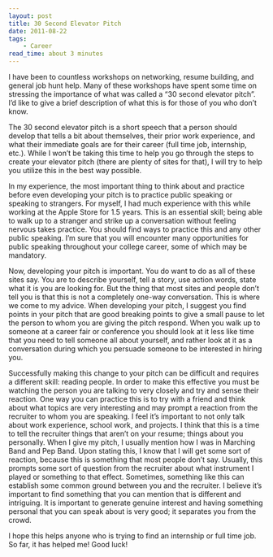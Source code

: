 ```yaml
---
layout: post
title: 30 Second Elevator Pitch
date: 2011-08-22
tags: 
    - Career
read_time: about 3 minutes
---
```


I have been to countless workshops on networking, resume building, and general job hunt help. Many of these workshops have spent some time on stressing the importance of what was called a “30 second elevator pitch”. I’d like to give a brief description of what this is for those of you who don’t know. 

The 30 second elevator pitch is a short speech that a person should develop that tells a bit about themselves, their prior work experience, and what their immediate goals are for their career (full time job, internship, etc.). While I won’t be taking this time to help you go through the steps to create your elevator pitch (there are plenty of sites for that), I will try to help you utilize this in the best way possible.

In my experience, the most important thing to think about and practice before even developing your pitch is to practice public speaking or speaking to strangers. For myself, I had much experience with this while working at the Apple Store for 1.5 years. This is an essential skill; being able to walk up to a stranger and strike up a conversation without feeling nervous takes practice. You should find ways to practice this and any other public speaking. I’m sure that you will encounter many opportunities for public speaking throughout your college career, some of which may be mandatory.

Now, developing your pitch is important. You do want to do as all of these sites say. You are to describe yourself, tell a story, use action words, state what it is you are looking for. But the thing that most sites and people don’t tell you is that this is not a completely one-way conversation. This is where we come to my advice. When developing your pitch, I suggest you find points in your pitch that are good breaking points to give a small pause to let the person to whom you are giving the pitch respond. When you walk up to someone at a career fair or conference you should look at it less like time that you need to tell someone all about yourself, and rather look at it as a conversation during which you persuade someone to be interested in hiring you.

Successfully making this change to your pitch can be difficult and requires a different skill: reading people. In order to make this effective you must be watching the person you are talking to very closely and try and sense their reaction. One way you can practice this is to try with a friend and think about what topics are very interesting and may prompt a reaction from the recruiter to whom you are speaking. I feel it’s important to not only talk about work experience, school work, and projects. I think that this is a time to tell the recruiter things that aren’t on your resume; things about you personally. When I give my pitch, I usually mention how I was in Marching Band and Pep Band. Upon stating this, I know that I will get some sort of reaction, because this is something that most people don’t say. Usually, this prompts some sort of question from the recruiter about what instrument I played or something to that effect. Sometimes, something like this can establish some common ground between you and the recruiter. I believe it’s important to find something that you can mention that is different and intriguing. It is important to generate genuine interest and having something personal that you can speak about is very good; it separates you from the crowd.

I hope this helps anyone who is trying to find an internship or full time job. So far, it has helped me! Good luck!